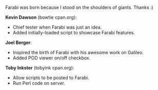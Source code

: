 Farabi was born because I stood on the shoulders of giants. Thanks :)

**Kevin Dawson** (bowtie <at> cpan.org):
* Chief tester when Farabi was just an idea.
* Added initially-loaded script to showcase Farabi features.

**Joel Berger**:
* Inspired the birth of Farabi with his awesome work on Galileo.
* Added POD viewer on/off checkbox.

**Toby Inkster** (tobyink <at> cpan.org):
* Allow scripts to be posted to Farabi.
* Run Perl code on server.